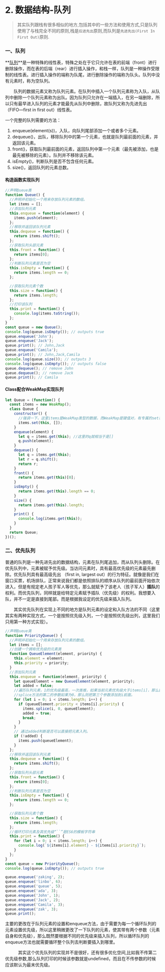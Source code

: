 # 2. 数据结构-队列

> 其实队列跟栈有很多相似的地方,包括其中的一些方法和使用方式,只是队列使用了与栈完全不同的原则,栈是`后进先出`原则,而队列是`先进先出(First In First Out)`原则.

### 一、队列

 **[队列](https://baike.baidu.com/item/队列/14580481?fr=aladdin)**是一种特殊的线性表，特殊之处在于它只允许在表的前端（front）进行删除操作，而在表的后端（rear）进行插入操作，和栈一样，队列是一种操作受限制的线性表。进行插入操作的端称为队尾，进行删除操作的端称为队头。队列中没有元素时，称为空队列。

　　队列的数据元素又称为队列元素。在队列中插入一个队列元素称为入队，从队列中删除一个队列元素称为出队。因为队列只允许在一端插入，在另一端删除，所以只有最早进入队列的元素才能最先从队列中删除，故队列又称为先进先出（FIFO—first in first out）线性表。

一个完整的队列需要的方法：

1. enqueue(element(s))，入队，向队列尾部添加一个或者多个元素。
2.  dequeue()，出队，移除队列中的第一个元素，也就是队列最前面的元素，并返回该元素。
3. front()，获取队列最前面的元素，返回队列中第一个元素（最先被添加，也是最先被移除的元素）。队列并不移除该元素。
4. isEmpty()，判断队列是否不包含任何元素。
5. size()，返回队列的元素总数。

#### 构造函数实现队列

```js
//声明Queue类
function Queue() {
  //声明并初始化一个用来存放队列元素的数组。
  let items = [];
  //添加队列元素
  this.enqueue = function(element) {
    items.push(element);
  };
  //移除并返回该队列元素
  this.dequeue = function() {
    return items.shift();
  };
  //获取队列头部元素
  this.front = function() {
    return items[0];
  };
  //判断队列元素是否为空
  this.isEmpty = function() {
    return items.length == 0;
  };

  //获取队列元素个数
  this.size = function() {
    return items.length;
  };
  //打印该队列
  this.print = function() {
    console.log(items.toString());
  };
}
const queue = new Queue();
console.log(queue.isEmpty()); // outputs true
queue.enqueue('John');
queue.enqueue('Jack');
queue.print(); // John,Jack
queue.enqueue('Camila');
queue.print(); // John,Jack,Camila
console.log(queue.size()); // outputs 3
console.log(queue.isEmpty()); // outputs false
queue.dequeue(); // remove John
queue.dequeue(); // remove Jack
queue.print(); // Camila

```

#### Class配合WeakMap实现队列

```js
let Queue = (function() {
  const items = new WeakMap();
  class Queue {
    constructor() {
      //强调一下，这里items是WeakMap类型的数据，而WeakMap是键值对，有专属的set和get方法来获取和设置值，　　　　　　　　//所以这里给this设置了[]，即以this为键名，[]为值，所以该方法形成的队列仍旧是对数组的操作
      items.set(this, []);
    }
    enqueue(element) {
      let q = items.get(this); //这里的q就相当于是[]
      q.push(element);
    }
    dequeue() {
      let q = items.get(this);
      let r = q.shift();
      return r;
    }
    front() {
      return items.get(this)[0];
    }
    isEmpty() {
      return items.get(this).length == 0;
    }
    size() {
      return items.get(this).length;
    }
    print() {
      console.log(items.get(this));
    }
  }
  return Queue;
})();
```

### 二、优先队列

普通的队列是一种先进先出的数据结构，元素在队列尾追加，而从队列头删除。在优先队列中，元素被赋予优先级。当访问元素时，具有最高优先级的元素最先删除。优先队列具有最高级先出 （first in, largest out）的行为特征。就像是我们在窗口买票，机场排队，正常来说我们都是依照排队的顺序从队列的最前面开始依次进入，但是有规定老人孩子军人等优先，那么就赋予了该老人（孩子军人）**插队**的权利。而优先队列，同样就是给特定元素赋予插队（优先级）的权利。我想要入队，并不一定是直接到尾部。而是根据我设定的优先级来插入队列。

　　其实优先队列在实现上不同的地方是队列元素的设定和入队方法的不同（这里其实有两种实现方式，一个是按照优先级入列，一个是按照优先级出列，这里我们只用第一种方式实现）。

```js
//声明Queue类
function PriorityQueue() {
  //声明并初始化一个用来存放队列元素的数组。
  let items = [];
  //创建一个拥有优先级的元素类
  function QueueElement(element, priority) {
    this.element = element;
    this.priority = priority;
  }
  //添加队列元素
  this.enqueue = function(element, priority) {
    let queueElement = new QueueElement(element, priority);
    let added = false;
    //遍历队列元素，1的优先级最高，一次类推，如果当前元素优先级大于items[i]，那么就把该元素放在items[i]前面。
    //splice方法的第二的参数如果为0，那么则把第三个参数添加到i前面。
    for (let i = 0; i < items.length; i++) {
      if (queueElement.priority < items[i].priority) {
        items.splice(i, 0, queueElement);
        added = true;
        break;
      }
    }
    // 通过added判断是否可以直接把元素入列。
    if (!added) {
      items.push(queueElement);
    }
  };
  //移除并返回该队列元素
  this.dequeue = function() {
    return items.shift();
  };
  //获取队列头部元素
  this.front = function() {
    return items[0];
  };
  //判断队列元素是否为空
  this.isEmpty = function() {
    return items.length == 0;
  };

  //获取队列元素个数
  this.size = function() {
    return items.length;
  };
  //循环打印元素及其优先级“``”是ES6的模板字符串
  this.print = function() {
    for (let i = 0; i < items.length; i++) {
      console.log(`${items[i].element} - ${items[i].priority}`);
    }
  };
}
const queue = new PriorityQueue();
console.log(queue.isEmpty()); // outputs true

queue.enqueue('zaking', 2);
queue.enqueue('linbo', 6);
queue.enqueue('queue', 5);
queue.enqueue('ada', 3);
queue.enqueue('John', 1);
queue.enqueue('Jack', 2);
queue.enqueue('Camila', 3);
queue.enqueue('zak', 3);
queue.print();

```

主要的更改在于队列元素的设置和enqueue方法，由于需要为每一个循环队列的元素设置优先级，所以这里稍微更改了一下队列的元素，使其带有两个参数（元素自身和优先级），那么既然要根据不同的优先级来插入队列，所以循环队列的enqueue方法也就需要循环整个队列去判断要插入到哪里。

　　　其实这个优先队列的实现并不是很好，还有很多优化空间,比如我不传第二优先级参数,那么队列打印的时候该参数就是undefined，而且在不传参数的时候应该默认为最末优先级。